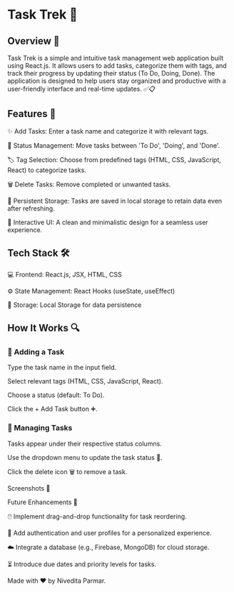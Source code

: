 # Task Trek 📝

## Overview 🌟

Task Trek is a simple and intuitive task management web application built using React.js. It allows users to add tasks, categorize them with tags, and track their progress by updating their status (To Do, Doing, Done). The application is designed to help users stay organized and productive with a user-friendly interface and real-time updates. ✅📋

## Features 🚀

✨ Add Tasks: Enter a task name and categorize it with relevant tags.

🔄 Status Management: Move tasks between 'To Do', 'Doing', and 'Done'.

🏷️ Tag Selection: Choose from predefined tags (HTML, CSS, JavaScript, React) to categorize tasks.

🗑️ Delete Tasks: Remove completed or unwanted tasks.

💾 Persistent Storage: Tasks are saved in local storage to retain data even after refreshing.

🎨 Interactive UI: A clean and minimalistic design for a seamless user experience.

## Tech Stack 🛠️

💻 Frontend: React.js, JSX, HTML, CSS

⚙️ State Management: React Hooks (useState, useEffect)

💾 Storage: Local Storage for data persistence

## How It Works 🔍

### 📝 Adding a Task

Type the task name in the input field.

Select relevant tags (HTML, CSS, JavaScript, React).

Choose a status (default: To Do).

Click the + Add Task button ➕.

### 📌 Managing Tasks

Tasks appear under their respective status columns.

Use the dropdown menu to update the task status 🔄.

Click the delete icon 🗑️ to remove a task.

Screenshots 📸


Future Enhancements 🔮

🖱️ Implement drag-and-drop functionality for task reordering.

🔑 Add authentication and user profiles for a personalized experience.

☁️ Integrate a database (e.g., Firebase, MongoDB) for cloud storage.

⏳ Introduce due dates and priority levels for tasks.


Made with ❤️ by Nivedita Parmar. 
